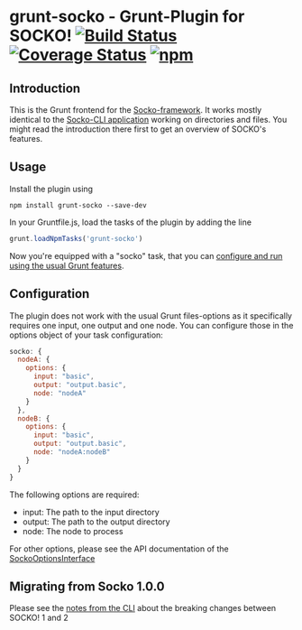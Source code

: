 # grunt-socko - Grunt-Plugin for SOCKO! [![Build Status](https://travis-ci.org/dodevops/grunt-socko.svg?branch=master)](https://travis-ci.org/dodevops/grunt-socko) [![Coverage Status](https://coveralls.io/repos/github/dodevops/grunt-socko/badge.svg?branch=master)](https://coveralls.io/github/dodevops/grunt-socko?branch=master) [![npm](https://img.shields.io/npm/v/grunt-socko.svg)](https://www.npmjs.com/package/grunt-socko)

## Introduction

This is the Grunt frontend for the [Socko-framework](https://github.com/dodevops/socko-api). It works mostly identical to the [Socko-CLI application](https://github.com/dodevops/socko) working on directories and files. You might read the introduction there first to get an overview of SOCKO's features.

## Usage

Install the plugin using

```
npm install grunt-socko --save-dev
```

In your Gruntfile.js, load the tasks of the plugin by adding the line

```js
grunt.loadNpmTasks('grunt-socko')
```

Now you're equipped with a "socko" task, that you can [configure and run using the usual Grunt features](https://gruntjs.com/sample-gruntfile).

## Configuration

The plugin does not work with the usual Grunt files-options as it specifically requires one input, one output and one node. You can configure those in the options object of your task configuration:

```js
socko: {
  nodeA: {
    options: {
      input: "basic",
      output: "output.basic",
      node: "nodeA"
    }
  },
  nodeB: {
    options: {
      input: "basic",
      output: "output.basic",
      node: "nodeA:nodeB"
    }
  }
}
```

The following options are required:

* input: The path to the input directory
* output: The path to the output directory
* node: The node to process

For other options, please see the API documentation of the [SockoOptionsInterface](https://dodevops.github.io/grunt-socko/interfaces/lib.sockooptionsinterface.html)

## Migrating from Socko 1.0.0

Please see the [notes from the CLI](https://github.com/dodevops/socko/blob/2.0.0/README.md#migrating-from-socko-1) about the breaking changes between SOCKO! 1 and 2